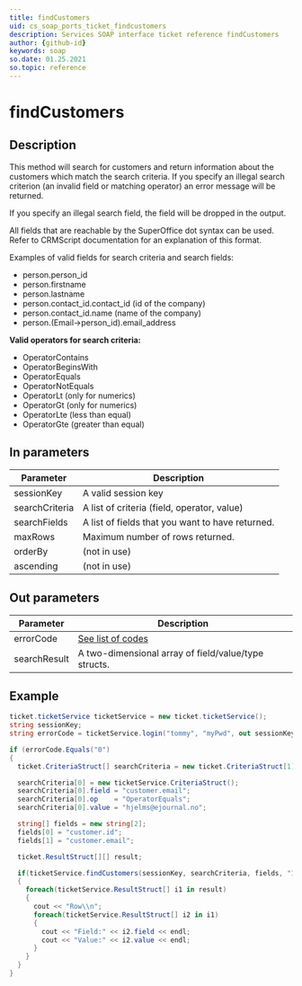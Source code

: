```yaml
---
title: findCustomers
uid: cs_soap_ports_ticket_findcustomers
description: Services SOAP interface ticket reference findCustomers
author: {github-id}
keywords: soap
so.date: 01.25.2021
so.topic: reference
---
```


# findCustomers

## Description

This method will search for customers and return information about the customers which match the search criteria. If you specify an illegal search criterion (an invalid field or matching operator) an error message will be returned.

If you specify an illegal search field, the field will be dropped in the output.

All fields that are reachable by the SuperOffice dot syntax can be used. Refer to CRMScript documentation for an explanation of this format. 

Examples of valid fields for search criteria and search fields:

* person.person\_id
* person.firstname
* person.lastname
* person.contact\_id.contact\_id (id of the company)
* person.contact\_id.name (name of the company)
* person.(Email->person\_id).email\_address

**Valid operators for search criteria:**

* OperatorContains
* OperatorBeginsWith
* OperatorEquals
* OperatorNotEquals
* OperatorLt (only for numerics)
* OperatorGt (only for numerics)
* OperatorLte (less than equal)
* OperatorGte (greater than equal)

## In parameters

| Parameter | Description |
|---|---|
| sessionKey | A valid session key |
| searchCriteria | A list of criteria (field, operator, value) |
| searchFields | A list of fields that you want to have returned. |
| maxRows | Maximum number of rows returned. |
| orderBy | (not in use) |
| ascending | (not in use) |

## Out parameters

| Parameter | Description |
|---|---|
| errorCode | [See list of codes][1] |
| searchResult | A two-dimensional array of field/value/type structs. |

## Example

```csharp
ticket.ticketService ticketService = new ticket.ticketService();
string sessionKey;
string errorCode = ticketService.login("tommy", "myPwd", out sessionKey);

if (errorCode.Equals("0")
{
  ticket.CriteriaStruct[] searchCriteria = new ticket.CriteriaStruct[1];

  searchCriteria[0] = new ticketService.CriteriaStruct();
  searchCriteria[0].field = "customer.email";
  searchCriteria[0].op    = "OperatorEquals";
  searchCriteria[0].value = "hjelms@ejournal.no";

  string[] fields = new string[2];
  fields[0] = "customer.id";
  fields[1] = "customer.email";

  ticket.ResultStruct[][] result;

  if(ticketService.findCustomers(sessionKey, searchCriteria, fields, "100", "customer.id", true, out result)== "0");
  {
    foreach(ticketService.ResultStruct[] i1 in result)
    {
      cout << "Row\\n";
      foreach(ticketService.ResultStruct[] i2 in i1)
      {
        cout << "Field:" << i2.field << endl;
        cout << "Value:" << i2.value << endl;
      }
    }
  }
}
```

<!-- Referenced links -->
[1]: ../../error-codes.md
